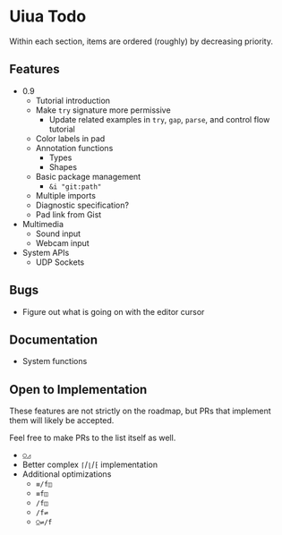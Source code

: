 # Uiua Todo
Within each section, items are ordered (roughly) by decreasing priority.

## Features
- 0.9
  - Tutorial introduction
  - Make `try` signature more permissive
    - Update related examples in `try`, `gap`, `parse`, and control flow tutorial
  - Color labels in pad
  - Annotation functions
    - Types
    - Shapes
  - Basic package management
    - `&i "git:path"`
  - Multiple imports
  - Diagnostic specification?
  - Pad link from Gist
- Multimedia
  - Sound input
  - Webcam input
- System APIs
  - UDP Sockets

## Bugs
- Figure out what is going on with the editor cursor

## Documentation
- System functions

## Open to Implementation
These features are not strictly on the roadmap, but PRs that implement them will likely be accepted.

Feel free to make PRs to the list itself as well.

- `⍜◿`
- Better complex `⌈`/`⌊`/`⁅` implementation
- Additional optimizations
  - `≡/f◫`
  - `≡f◫`
  - `/f◫`
  - `/f⇌`
  - `⍜⇌/f`